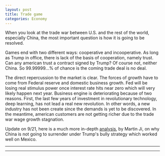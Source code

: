 ```yaml
---
layout: post
title: Trade game
categories: Economy
---
```


When you look at the trade war between U.S. and the rest of the world, especially China, the most important question is how it is going to be resolved.

Games end with two different ways: cooperative and incooperative. As long as Trump in office, there is lack of the basis of cooperation, namely trust. 
Can any american trust a contract signed by Trump? Of course not, neither China. So 99.99999...% of chance is the coming trade deal is no deal.


The direct repercussion to the market is clear. The forces of growth have to come from Federal reserve and domestic business growth. 
Fed will be losing real stimulus power once interest rate hits near zero which will very likely happen next year. 
Business engine is deteriorating because of two reasons. 
First, the last few years of investment in revolutionary technology,  deep learning, has not lead a real new revolution. 
In other words, a new industry has not been create since the demands is yet to be discovered. 
In the meantime, american customers are not getting richer due to the trade war wage growth stagnation.


Update on 9/21, here is a much more in-depth [analysis](https://seekingalpha.com/article/4292784-ground-china-trade-themes-watch), by Martin Ji, 
on why China is not going to surrender under Trump's bully strategy which worked well on Mexico.


----
****
